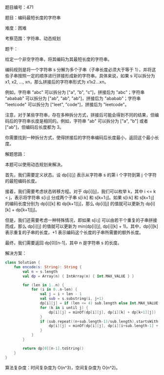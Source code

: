 题目编号：471

题目：编码最短长度的字符串

难度：困难

考察范围：字符串、动态规划

题干：

给定一个非空字符串，将其编码为其最短长度的字符串。

编码规则是将一个字符串 s 分解为多个子串（子串长度必须大于等于 1），并将这些子串按照一定的顺序进行拼接形成新的字符串。具体来说，如果 s 可以拆分为 x1, x2, ..., xn，那么拼接后的字符串形式为 x1x2...xn。

例如，字符串 "abc" 可以拆分为 ["a", "b", "c"]，拼接后为 "abc"；字符串 "ababab" 可以拆分为 ["ab", "ab", "ab"]，拼接后为 "ababab"；字符串 "leetcode" 可以拆分为 ["leet", "code"]，拼接后为 "leetcode"。

注意，对于某些字符串，存在多种拆分方式，拼接后可能会得到不同的结果，但编码后的字符串长度是相同的。例如，字符串 "ab" 可以拆分为 ["a", "b"] 或者 ["ab"]，但编码后长度都为 3。

你需要找到一种拆分方式，使得拼接后的字符串编码后长度最小，返回这个最小长度。

解题思路：

本题可以使用动态规划来解决。

首先，我们需要定义状态。设 dp[i][j] 表示从字符串 s 的第 i 个字符到第 j 个字符的最短编码长度。

接着，我们需要考虑状态转移方程。对于 dp[i][j]，我们可以枚举 k，其中 i <= k < j，表示将字符串 s[i:j] 分成两个子串 s[i:k] 和 s[k+1:j]。如果 s[i:k] 和 s[k+1:j] 的编码长度分别为 dp[i][k] 和 dp[k+1][j]，那么 dp[i][j] 的值就可以更新为 dp[i][k] + dp[k+1][j]。

但是，我们还需要考虑一种特殊情况，即如果 s[i:j] 可以由若干个重复的子串拼接而成，那么 dp[i][j] 的值就可以更新为 min(dp[i][j], dp[i][k] + 1)。其中，dp[i][k] 表示重复的子串的长度，+1 表示编码这个长度的子串所需要的额外长度。

最终，我们需要返回 dp[0][n-1]，其中 n 是字符串 s 的长度。

解决方案：

```kotlin
class Solution {
    fun encode(s: String): String {
        val n = s.length
        val dp = Array(n) { IntArray(n) { Int.MAX_VALUE } }

        for (len in 1..n) {
            for (i in 0..n-len) {
                val j = i + len - 1
                val sub = s.substring(i, j+1)
                dp[i][j] = if (len <= 4) sub.length else Int.MAX_VALUE
                for (k in i until j) {
                    dp[i][j] = minOf(dp[i][j], dp[i][k] + dp[k+1][j])
                }
                if (sub.repeat((n+sub.length-1)/sub.length).startsWith(s)) {
                    dp[i][j] = minOf(dp[i][j], dp[i][i+sub.length-1] + 2 + (n+sub.length-1)/sub.length)
                }
            }
        }

        return dp[0][n-1].toString()
    }
}
```

算法复杂度：时间复杂度为 O(n^3)，空间复杂度为 O(n^2)。